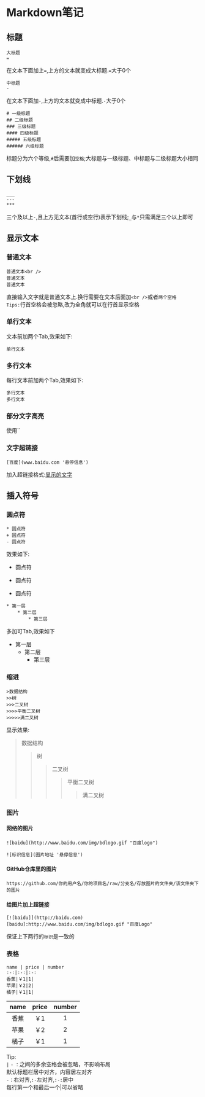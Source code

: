 Markdown笔记
=
标题
-  
```
大标题
=
```
在文本下面加上`=`,上方的文本就变成大标题.`=`大于0个
```
中标题
-
```
在文本下面加`-`,上方的文本就变成中标题.`-`大于0个
```
# 一级标题
## 二级标题
### 三级标题
#### 四级标题
##### 五级标题
###### 六级标题
```
标题分为六个等级,`#`后需要加`空格`;大标题与一级标题、中标题与二级标题大小相同  

下划线
-
```
___
---
***
```
三个及以上`-`,且上方无文本(首行或空行)表示下划线;`_`与`*`只需满足三个以上即可

显示文本
-
### 普通文本
```
普通文本<br />
普通文本  
普通文本
```
直接输入文字就是普通文本上.换行需要在文本后面加`<br />`或者`两个空格`  
`Tips:`行首空格会被忽略,改为全角就可以在行首显示空格  
### 单行文本
文本前加两个Tab,效果如下:

	单行文本
### 多行文本
每行文本前加两个Tab,效果如下:

	多行文本
	多行文本
### 部分文字高亮
使用\``
### 文字超链接
```
[百度](www.baidu.com '悬停信息')
```
加入超链接格式:[显示的文字](链接地址 '悬停显示')

插入符号
-
### 圆点符
```
* 圆点符
+ 圆点符
- 圆点符
```
效果如下:  
* 圆点符
+ 圆点符
- 圆点符
```
* 第一层
	* 第二层
		* 第三层
```
多加可Tab,效果如下  
* 第一层
	* 第二层
		* 第三层
### 缩进
```
>数据结构
>>树
>>>二叉树
>>>>平衡二叉树
>>>>>满二叉树
```
显示效果:  
>数据结构
>>树
>>>二叉树
>>>>平衡二叉树
>>>>>满二叉树
### 图片
#### 网络的图片
```
![baidu](http://www.baidu.com/img/bdlogo.gif "百度logo") 
```
```
![标识信息](图片地址 '悬停信息')
```  
#### GitHub仓库里的图片
```
https://github.com/你的用户名/你的项目名/raw/分支名/存放图片的文件夹/该文件夹下的图片
```
#### 给图片加上超链接
```
[![baidu]](http://baidu.com)  
[baidu]:http://www.baidu.com/img/bdlogo.gif "百度Logo"
```
保证上下两行的`标识`是一致的  

### 表格
```
name | price | number
:-:|:-:|:-:
香蕉|￥1|1|
苹果|￥2|2|
橘子|￥1|1|
```
name | price | number
:-:|:-:|:-:
香蕉|￥1|1|
苹果|￥2|2|
橘子|￥1|1|

Tip:  
`|` `-` `：`之间的多余空格会被忽略，不影响布局  
默认标题栏居中对齐，内容居左对齐  
`-：`右对齐,`:-`左对齐,`:-:`居中  
每行第一个和最后一个|可以省略  



















